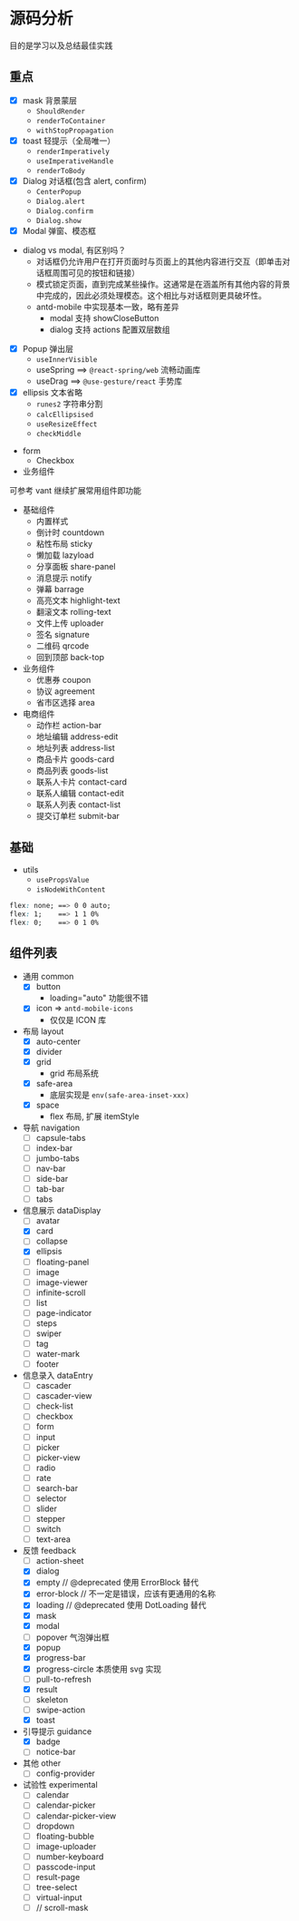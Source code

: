 # 源码分析

目的是学习以及总结最佳实践

## 重点

- [x] mask 背景蒙层
  - `ShouldRender`
  - `renderToContainer`
  - `withStopPropagation`
- [x] toast 轻提示（全局唯一）
  - `renderImperatively`
  - `useImperativeHandle`
  - `renderToBody`
- [x] Dialog 对话框(包含 alert, confirm)
  - `CenterPopup`
  - `Dialog.alert`
  - `Dialog.confirm`
  - `Dialog.show`
- [x] Modal 弹窗、模态框
- dialog vs modal, 有区别吗？
  - 对话框仍允许用户在打开页面时与页面上的其他内容进行交互（即单击对话框周围可见的按钮和链接）
  - 模式锁定页面，直到完成某些操作。这通常是在涵盖所有其他内容的背景中完成的，因此必须处理模态。这个相比与对话框则更具破坏性。
  - antd-mobile 中实现基本一致，略有差异
    - modal 支持 showCloseButton
    - dialog 支持 actions 配置双层数组
- [x] Popup 弹出层
  - `useInnerVisible`
  - useSpring ==> `@react-spring/web` 流畅动画库
  - useDrag ==> `@use-gesture/react` 手势库
- [x] ellipsis 文本省略
  - `runes2` 字符串分割
  - `calcEllipsised`
  - `useResizeEffect`
  - `checkMiddle`
- form
  - Checkbox
- 业务组件

可参考 vant 继续扩展常用组件即功能

- 基础组件
  - 内置样式
  - 倒计时 countdown
  - 粘性布局 sticky
  - 懒加载 lazyload
  - 分享面板 share-panel
  - 消息提示 notify
  - 弹幕 barrage
  - 高亮文本 highlight-text
  - 翻滚文本 rolling-text
  - 文件上传 uploader
  - 签名 signature
  - 二维码 qrcode
  - 回到顶部 back-top
- 业务组件
  - 优惠券 coupon
  - 协议 agreement
  - 省市区选择 area
- 电商组件
  - 动作栏 action-bar
  - 地址编辑 address-edit
  - 地址列表 address-list
  - 商品卡片 goods-card
  - 商品列表 goods-list
  - 联系人卡片 contact-card
  - 联系人编辑 contact-edit
  - 联系人列表 contact-list
  - 提交订单栏 submit-bar

## 基础

- utils
  - `usePropsValue`
  - `isNodeWithContent`

```css
flex: none; ==> 0 0 auto;
flex: 1;    ==> 1 1 0%
flex: 0;    ==> 0 1 0%
```

## 组件列表

- 通用 common
  - [x] button
    - loading="auto" 功能很不错
  - [x] icon => `antd-mobile-icons`
    - 仅仅是 ICON 库
- 布局 layout
  - [x] auto-center
  - [x] divider
  - [x] grid
    - grid 布局系统
  - [x] safe-area
    - 底层实现是 `env(safe-area-inset-xxx)`
  - [x] space
    - flex 布局, 扩展 itemStyle
- 导航 navigation
  - [ ] capsule-tabs
  - [ ] index-bar
  - [ ] jumbo-tabs
  - [ ] nav-bar
  - [ ] side-bar
  - [ ] tab-bar
  - [ ] tabs
- 信息展示 dataDisplay
  - [ ] avatar
  - [x] card
  - [ ] collapse
  - [x] ellipsis
  - [ ] floating-panel
  - [ ] image
  - [ ] image-viewer
  - [ ] infinite-scroll
  - [ ] list
  - [ ] page-indicator
  - [ ] steps
  - [ ] swiper
  - [ ] tag
  - [ ] water-mark
  - [ ] footer
- 信息录入 dataEntry
  - [ ] cascader
  - [ ] cascader-view
  - [ ] check-list
  - [ ] checkbox
  - [ ] form
  - [ ] input
  - [ ] picker
  - [ ] picker-view
  - [ ] radio
  - [ ] rate
  - [ ] search-bar
  - [ ] selector
  - [ ] slider
  - [ ] stepper
  - [ ] switch
  - [ ] text-area
- 反馈 feedback
  - [ ] action-sheet
  - [x] dialog
  - [x] empty // @deprecated 使用 ErrorBlock 替代
  - [x] error-block // 不一定是错误，应该有更通用的名称
  - [x] loading // @deprecated 使用 DotLoading 替代
  - [x] mask
  - [x] modal
  - [ ] popover 气泡弹出框
  - [x] popup
  - [x] progress-bar
  - [x] progress-circle 本质使用 svg 实现
  - [ ] pull-to-refresh
  - [x] result
  - [ ] skeleton
  - [ ] swipe-action
  - [x] toast
- 引导提示 guidance
  - [x] badge
  - [ ] notice-bar
- 其他 other
  - [ ] config-provider
- 试验性 experimental
  - [ ] calendar
  - [ ] calendar-picker
  - [ ] calendar-picker-view
  - [ ] dropdown
  - [ ] floating-bubble
  - [ ] image-uploader
  - [ ] number-keyboard
  - [ ] passcode-input
  - [ ] result-page
  - [ ] tree-select
  - [ ] virtual-input
  - [ ] // scroll-mask
